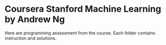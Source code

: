 # Coursera Stanford Machine Learning by Andrew Ng

Here are programming assessment from the course. Each folder contains instruction and solutions. 
